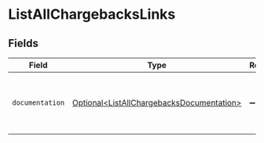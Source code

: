 # ListAllChargebacksLinks


## Fields

| Field                                                                                                | Type                                                                                                 | Required                                                                                             | Description                                                                                          |
| ---------------------------------------------------------------------------------------------------- | ---------------------------------------------------------------------------------------------------- | ---------------------------------------------------------------------------------------------------- | ---------------------------------------------------------------------------------------------------- |
| `documentation`                                                                                      | [Optional\<ListAllChargebacksDocumentation>](../../models/errors/ListAllChargebacksDocumentation.md) | :heavy_minus_sign:                                                                                   | The URL to the generic Mollie API error handling guide.                                              |